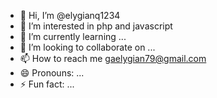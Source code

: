 - 👋 Hi, I’m @elygianq1234
- 👀 I’m interested in php and javascript
- 🌱 I’m currently learning ...
- 💞️ I’m looking to collaborate on ...
- 📫 How to reach me gaelygian79@gmail.com
- 😄 Pronouns: ...
- ⚡ Fun fact: ...

<!---
elygianq1234/elygianq1234 is a ✨ special ✨ repository because its `README.md` (this file) appears on your GitHub profile.
You can click the Preview link to take a look at your changes.
--->
